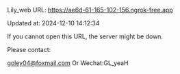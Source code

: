 Lily_web URL: https://ae6d-61-165-102-156.ngrok-free.app

Updated at: 2024-12-10 14:12:34

If you cannot open this URL, the server might be down.

Please contact: 

goley04@foxmail.com Or Wechat:GL_yeaH